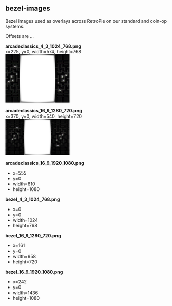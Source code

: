 ## bezel-images

Bezel images used as overlays across RetroPie on our standard and coin-op systems.

Offsets are ...

**arcadeclassics_4_3_1024_768.png**<br/>
x=225, y=0, width=574, height=768<br/>
<img src="arcadeclassics_4_3_1024_768.png" width="200" />

**arcadeclassics_16_9_1280_720.png**<br/>
x=370, y=0, width=540, height=720<br/>
<img src="arcadeclassics_16_9_1280_720.png" width="200" />

**arcadeclassics_16_9_1920_1080.png**
- x=555
- y=0
- width=810
- height=1080

**bezel_4_3_1024_768.png**
- x=0
- y=0
- width=1024
- height=768

**bezel_16_9_1280_720.png**
- x=161
- y=0
- width=958
- height=720

**bezel_16_9_1920_1080.png**
- x=242
- y=0
- width=1436
- height=1080
